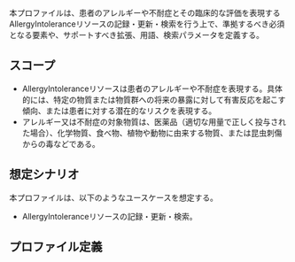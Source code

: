 <br/>
本プロファイルは、患者のアレルギーや不耐症とその臨床的な評価を表現するAllergyIntoleranceリソースの記録・更新・検索を行う上で、準拠するべき必須となる要素や、サポートすべき拡張、用語、検索パラメータを定義する。

## スコープ

- AllergyIntoleranceリソースは患者のアレルギーや不耐症を表現する。具体的には、特定の物質または物質群への将来の暴露に対して有害反応を起こす傾向、または患者に対する潜在的なリスクを表現する。
- アレルギー又は不耐症の対象物質は、医薬品（適切な用量で正しく投与された場合）、化学物質、食べ物、植物や動物に由来する物質、または昆虫刺傷からの毒などである。

## 想定シナリオ

本プロファイルは、以下のようなユースケースを想定する。

- AllergyIntoleranceリソースの記録・更新・検索。

## プロファイル定義
